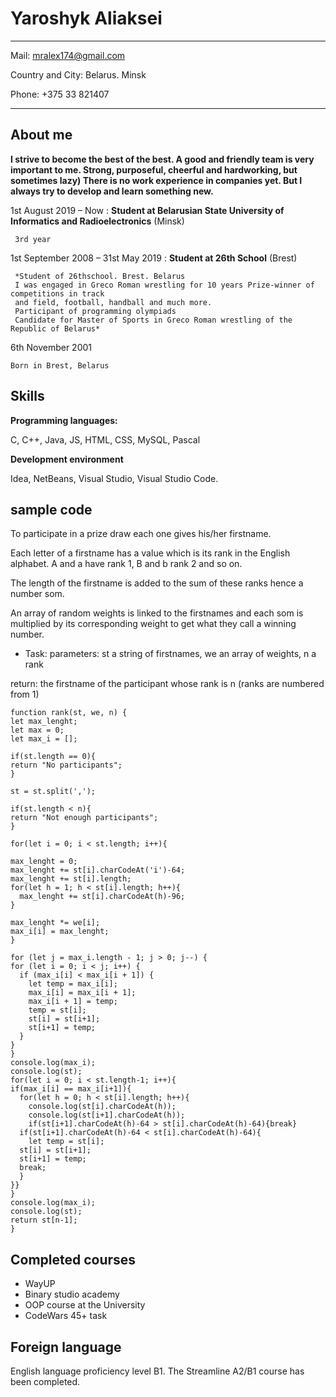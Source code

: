 Yaroshyk Aliaksei
============

-------------------     ----------------------------
Mail:                            mralex174@gmail.com

Country and City:                Belarus. Minsk

Phone:                           +375 33 821407


-------------------     ----------------------------

About me
---------

**I strive to become the best of the best. A good and friendly team is very important to me.
Strong, purposeful, cheerful and hardworking, but sometimes lazy)
There is no work experience in companies yet. But I always try to develop and learn something new.**

1st August 2019 – Now
: **Student at Belarusian State University of Informatics and Radioelectronics** (Minsk)

     3rd year

1st September 2008 – 31st May 2019
: **Student at 26th School** (Brest)

     *Student of 26thschool. Brest. Belarus
     I was engaged in Greco Roman wrestling for 10 years Prize-winner of competitions in track
     and field, football, handball and much more.
     Participant of programming olympiads
     Candidate for Master of Sports in Greco Roman wrestling of the Republic of Belarus*

6th November 2001

    Born in Brest, Belarus

Skills
----------

**Programming languages:**

С, С++, Java, JS, HTML, CSS, MySQL, Pascal

**Development environment**

Idea, NetBeans, Visual Studio, Visual Studio Code.

sample code
--------------------

To participate in a prize draw each one gives his/her firstname.

Each letter of a firstname has a value which is its rank in the English alphabet. A and a have rank 1, B and b rank 2 and so on.

The length of the firstname is added to the sum of these ranks hence a number som.

An array of random weights is linked to the firstnames and each som is multiplied by its corresponding weight to get what they call a winning number.

*  Task:
parameters: st a string of firstnames, we an array of weights, n a rank

return: the firstname of the participant whose rank is n (ranks are numbered from 1)

    function rank(st, we, n) {
    let max_lenght;
    let max = 0;
    let max_i = [];
  
    if(st.length == 0){
    return "No participants";
    }
     
    st = st.split(',');
  
    if(st.length < n){
    return "Not enough participants";
    }
  
    for(let i = 0; i < st.length; i++){
    
    max_lenght = 0;
    max_lenght += st[i].charCodeAt('i')-64;
    max_lenght += st[i].length;
    for(let h = 1; h < st[i].length; h++){
      max_lenght += st[i].charCodeAt(h)-96;
    }
    
    max_lenght *= we[i];
    max_i[i] = max_lenght;
    }
  
    for (let j = max_i.length - 1; j > 0; j--) {
    for (let i = 0; i < j; i++) {
      if (max_i[i] < max_i[i + 1]) {
        let temp = max_i[i];
        max_i[i] = max_i[i + 1];
        max_i[i + 1] = temp;
        temp = st[i];
        st[i] = st[i+1];
        st[i+1] = temp;
      }
    }
    }
    console.log(max_i);
    console.log(st);
    for(let i = 0; i < st.length-1; i++){
    if(max_i[i] == max_i[i+1]){
      for(let h = 0; h < st[i].length; h++){
        console.log(st[i].charCodeAt(h));
        console.log(st[i+1].charCodeAt(h));
        if(st[i+1].charCodeAt(h)-64 > st[i].charCodeAt(h)-64){break}
      if(st[i+1].charCodeAt(h)-64 < st[i].charCodeAt(h)-64){
        let temp = st[i];
      st[i] = st[i+1];
      st[i+1] = temp;
      break;
      }
    }}
    }
    console.log(max_i);
    console.log(st);
    return st[n-1];
    }


Сompleted courses
----------------------------------------

*  WayUP
*  Binary studio academy
*  OOP course at the University
*  CodeWars 45+ task

Foreign language
----------------------------------------

English language proficiency level B1. The Streamline A2/B1 course has been completed.
